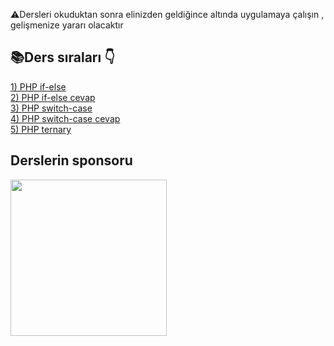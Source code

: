 ⚠️Dersleri okuduktan sonra elinizden geldiğince altında uygulamaya çalışın , gelişmenize yararı olacaktır

<h2>📚Ders sıraları 👇</h2>

<a href="https://github.com/alicangunduz/PHP-Kaynak/blob/main/3-kosul-yap%C4%B1lar%C4%B1/if-else.php">1) PHP if-else</a><br>
<a href="https://github.com/alicangunduz/PHP-Kaynak/blob/main/3-kosul-yap%C4%B1lar%C4%B1/if-else-cevap.php">2) PHP if-else cevap</a><br>
<a href="https://github.com/alicangunduz/PHP-Kaynak/blob/main/3-kosul-yap%C4%B1lar%C4%B1/switch-case.php">3) PHP switch-case</a><br>
<a href="https://github.com/alicangunduz/PHP-Kaynak/blob/main/3-kosul-yap%C4%B1lar%C4%B1/switch-case-cevap.php">4) PHP switch-case cevap</a><br>
<a href="https://github.com/alicangunduz/PHP-Kaynak/blob/main/3-kosul-yap%C4%B1lar%C4%B1/ternary.php">5) PHP ternary</a><br>



<h2>Derslerin sponsoru</h2>
<a href="https://izleaf.com"><img src="https://izleaf.com/logo.png" width="250"></a>
